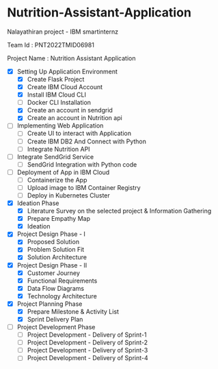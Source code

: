 # Nutrition-Assistant-Application

Nalayathiran project - IBM smartinternz

Team Id : PNT2022TMID06981

Project Name : Nutrition Assistant Application 

- [X] Setting Up Application Environment
    - [X] Create Flask Project
    - [X] Create IBM Cloud Account
    - [X] Install IBM Cloud CLI
    - [ ] Docker CLI Installation
    - [X] Create an account in sendgrid
    - [X] Create an account in Nutrition api
- [ ] Implementing Web Application
    - [ ] Create UI to interact with Application
    - [ ] Create IBM DB2 And Connect with Python
    - [ ] Integrate Nutrition API
- [ ] Integrate SendGrid Service
    - [ ] SendGrid Integration with Python code
- [ ] Deployment of App in IBM Cloud
    - [ ] Containerize the App
    - [ ] Upload image to IBM Container Registry
    - [ ] Deploy in Kubernetes Cluster
- [X] Ideation Phase
    - [X] Literature Survey on the selected project & Information Gathering
    - [X] Prepare Empathy Map
    - [X] Ideation
- [X] Project Design Phase - I
    - [X] Proposed Solution
    - [X] Problem Solution Fit
    - [X] Solution Architecture
- [X] Project Design Phase - II
    - [X] Customer Journey
    - [X] Functional Requirements
    - [X] Data Flow Diagrams
    - [X] Technology Architecture
- [X] Project Planning Phase
    - [X] Prepare Milestone & Activity List
    - [X] Sprint Delivery Plan
- [ ] Project Development Phase
    - [ ] Project Development - Delivery of Sprint-1
    - [ ] Project Development - Delivery of Sprint-2
    - [ ] Project Development - Delivery of Sprint-3
    - [ ] Project Development - Delivery of Sprint-4
